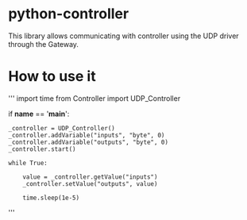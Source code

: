 # python-controller
This library allows communicating with controller using the UDP driver through the Gateway.

# How to use it

'''
import time
from Controller import UDP_Controller

if __name__ == '__main__':

    _controller = UDP_Controller()
    _controller.addVariable("inputs", "byte", 0)
    _controller.addVariable("outputs", "byte", 0)
    _controller.start()

    while True:

        value = _controller.getValue("inputs")
        _controller.setValue("outputs", value)
        
        time.sleep(1e-5)
'''
